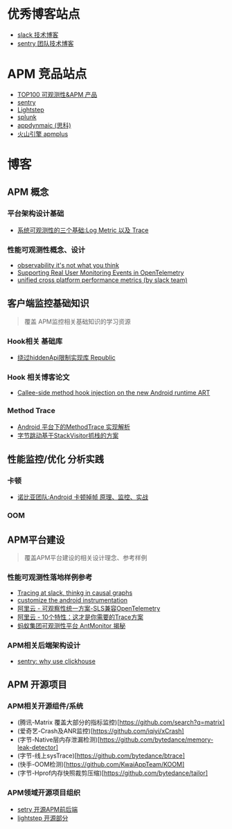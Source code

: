 # 优秀博客站点
- [slack 技术博客](https://slack.engineering/)
- [sentry 团队技术博客](https://blog.sentry.io/?utm_source=google&utm_medium=cpc&utm_campaign=9575834316&utm_content=g&utm_term=sentry&gclid=CjwKCAjw682TBhATEiwA9crl3yQC4mrsWFy3T7VqohWwc20EZVGchpZtlknaP7ahTOAA_ml7FDNuVhoCthYQAvD_BwE)

# APM 竞品站点
- [TOP100 可观测性&APM 产品](https://haydenjames.io/20-top-server-monitoring-application-performance-monitoring-apm-solutions/)
- [sentry](https://sentry.io/)
- [Lightstep](https://docs.lightstep.com/)
- [splunk](https://www.splunk.com/)
- [appdynmaic (思科)](https://www.appdynamics.com/)
- [火山引擎 apmplus](https://www.volcengine.com/product/apmplus)
# 博客

## APM 概念

### 平台架构设计基础
- [系统可观测性的三个基础:Log Metric 以及 Trace](https://cribl.io/blog/logs-events-metrics-and-traces-oh-my/)

### 性能可观测性概念、设计

- [observability it's not what you think](https://www.splunk.com/en_us/blog/devops/observability-it-s-not-what-you-think.html)
- [Supporting Real User Monitoring Events in OpenTelemetry](https://github.com/open-telemetry/oteps/issues/169#)
- [unified cross platform performance metrics (by slack team)](https://slack.engineering/unified-cross-platform-performance-metrics/)

## 客户端监控基础知识
>覆盖 APM监控相关基础知识的学习资源

### Hook相关 基础库
- [绕过hiddenApi限制实现库 Republic](https://github.com/whulzz1993/RePublic)

### Hook 相关博客论文
- [Callee-side method hook injection
on the new Android runtime ART](https://publications.cispa.saarland/143/1/arthook_thesis.pdf)

### Method Trace
- [Android 平台下的MethodTrace 实现解析](https://juejin.cn/post/7107137302043820039)
- [字节跳动基于StackVisitor抓栈的方案](https://blog.csdn.net/ByteDanceTech/article/details/119621240)
## 性能监控/优化 分析实践

### 卡顿
- [诺比亚团队:Android 卡顿掉帧 原理、监控、实战](https://www.jianshu.com/p/f1a777551b70)

### OOM

## APM平台建设
>覆盖APM平台建设的相关设计理念、参考样例


### 性能可观测性落地样例参考

- [Tracing at slack, thinkg in causal graphs](https://slack.engineering/tracing-at-slack-thinking-in-causal-graphs/)
- [customize the android instrumentation](https://docs.appdynamics.com/21.3/en/end-user-monitoring/mobile-real-user-monitoring/instrument-android-applications/customize-the-android-instrumentation)
- [阿里云 - 可观察性统一方案-SLS兼容OpenTelemetry](https://developer.aliyun.com/article/766070)
- [阿里云 - 10个特性：这才是你需要的Trace方案](https://developer.aliyun.com/article/783270?spm=a2c6h.12873639.article-detail.7.3e2c5d17Nd6kgv)
- [蚂蚁集团可观测性平台 AntMonitor 揭秘](https://mp.weixin.qq.com/s/k59Bi_EfJSq3v4uawAwDUw)

### APM相关后端架构设计
- [sentry:  why use clickhouse](https://blog.sentry.io/2019/05/16/introducing-snuba-sentrys-new-search-infrastructure#why-clickhouse)

## APM 开源项目
###  APM相关开源组件/系统
- (腾讯-Matrix 覆盖大部分的指标监控)[https://github.com/search?q=matrix]
- (爱奇艺-Crash及ANR监控)[https://github.com/iqiyi/xCrash]
- (字节-Native层内存泄漏检测)[https://github.com/bytedance/memory-leak-detector]
- (字节-线上sysTrace)[https://github.com/bytedance/btrace]
- (快手-OOM检测)[https://github.com/KwaiAppTeam/KOOM]
- (字节-Hprof内存快照裁剪压缩)[https://github.com/bytedance/tailor]


### APM领域开源项目组织
- [setry 开源APM前后端](https://github.com/getsentry/sentry)
- [lightstep 开源部分](https://github.com/lightstep)

